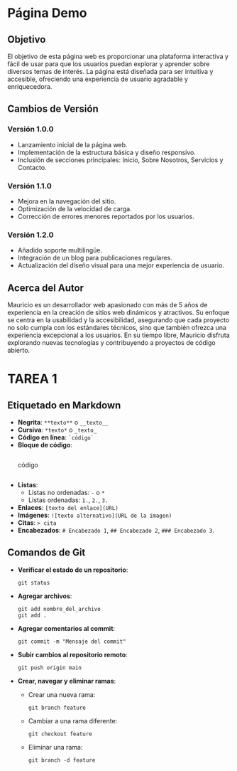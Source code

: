 # Página Demo

## Objetivo
El objetivo de esta página web es proporcionar una plataforma interactiva y fácil de usar para que los usuarios puedan explorar y aprender sobre diversos temas de interés. La página está diseñada para ser intuitiva y accesible, ofreciendo una experiencia de usuario agradable y enriquecedora.

## Cambios de Versión
### Versión 1.0.0
- Lanzamiento inicial de la página web.
- Implementación de la estructura básica y diseño responsivo.
- Inclusión de secciones principales: Inicio, Sobre Nosotros, Servicios y Contacto.

### Versión 1.1.0
- Mejora en la navegación del sitio.
- Optimización de la velocidad de carga.
- Corrección de errores menores reportados por los usuarios.

### Versión 1.2.0
- Añadido soporte multilingüe.
- Integración de un blog para publicaciones regulares.
- Actualización del diseño visual para una mejor experiencia de usuario.

## Acerca del Autor
Mauricio es un desarrollador web apasionado con más de 5 años de experiencia en la creación de sitios web dinámicos y atractivos. Su enfoque se centra en la usabilidad y la accesibilidad, asegurando que cada proyecto no solo cumpla con los estándares técnicos, sino que también ofrezca una experiencia excepcional a los usuarios. En su tiempo libre, Mauricio disfruta explorando nuevas tecnologías y contribuyendo a proyectos de código abierto.

# TAREA 1

## Etiquetado en Markdown

- **Negrita**: `**texto**` o `__texto__`
- **Cursiva**: `*texto*` o `_texto_`
- **Código en línea**: `` `código` ``
- **Bloque de código**: 
    ``` 
    ```
    código
    ```
    ```
- **Listas**:
  - Listas no ordenadas: `-` o `*`
  - Listas ordenadas: `1.`, `2.`, `3.`
- **Enlaces**: `[texto del enlace](URL)`
- **Imágenes**: `![texto alternativo](URL de la imagen)`
- **Citas**: `> cita`
- **Encabezados**: `# Encabezado 1`, `## Encabezado 2`, `### Encabezado 3`.

## Comandos de Git


- **Verificar el estado de un repositorio**:
  ```
  git status
  ```

- **Agregar archivos**:
  ```
  git add nombre_del_archivo
  git add .
  ```

- **Agregar comentarios al commit**:
  ```
  git commit -m "Mensaje del commit"
  ```

- **Subir cambios al repositorio remoto**:
  ```
  git push origin main
  ```

- **Crear, navegar y eliminar ramas**:
  - Crear una nueva rama:
    ```
    git branch feature
    ```
  - Cambiar a una rama diferente:
    ```
    git checkout feature
    ```
  - Eliminar una rama:
    ```
    git branch -d feature
    ```
